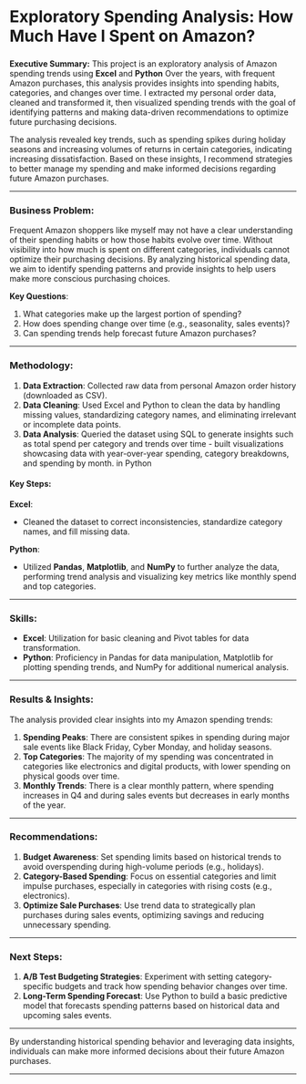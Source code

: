 # **Exploratory Spending Analysis: How Much Have I Spent on Amazon?**

### 

**Executive Summary:**
This project is an exploratory analysis of Amazon spending trends using **Excel** and **Python** Over the years, with frequent Amazon purchases, this analysis provides insights into spending habits, categories, and changes over time. I extracted my personal order data, cleaned and transformed it, then visualized spending trends with the goal of identifying patterns and making data-driven recommendations to optimize future purchasing decisions.

The analysis revealed key trends, such as spending spikes during holiday seasons and increasing volumes of returns in certain categories, indicating increasing dissatisfaction. Based on these insights, I recommend strategies to better manage my spending and make informed decisions regarding future Amazon purchases.

---

### **Business Problem:**
Frequent Amazon shoppers like myself may not have a clear understanding of their spending habits or how those habits evolve over time. Without visibility into how much is spent on different categories, individuals cannot optimize their purchasing decisions. By analyzing historical spending data, we aim to identify spending patterns and provide insights to help users make more conscious purchasing choices.

**Key Questions**:
1. What categories make up the largest portion of spending?
2. How does spending change over time (e.g., seasonality, sales events)?
3. Can spending trends help forecast future Amazon purchases?

---

### **Methodology:**
1. **Data Extraction**: Collected raw data from personal Amazon order history (downloaded as CSV).
2. **Data Cleaning**: Used Excel and Python to clean the data by handling missing values, standardizing category names, and eliminating irrelevant or incomplete data points.
3. **Data Analysis**: Queried the dataset using SQL to generate insights such as total spend per category and trends over time - built visualizations showcasing data with year-over-year spending, category breakdowns, and spending by month. in Python

#### **Key Steps**:
**Excel**:
   - Cleaned the dataset to correct inconsistencies, standardize category names, and fill missing data.

**Python**:
   - Utilized **Pandas**, **Matplotlib**, and **NumPy** to further analyze the data, performing trend analysis and visualizing key metrics like monthly spend and top categories.
---

### **Skills**:
- **Excel**: Utilization for basic cleaning and Pivot tables for data transformation.
- **Python**: Proficiency in Pandas for data manipulation, Matplotlib for plotting spending trends, and NumPy for additional numerical analysis.
---

### **Results & Insights**:
The analysis provided clear insights into my Amazon spending trends:

1. **Spending Peaks**: There are consistent spikes in spending during major sale events like Black Friday, Cyber Monday, and holiday seasons.
2. **Top Categories**: The majority of my spending was concentrated in categories like electronics and digital products, with lower spending on physical goods over time.
3. **Monthly Trends**: There is a clear monthly pattern, where spending increases in Q4 and during sales events but decreases in early months of the year.

---

### **Recommendations**:
1. **Budget Awareness**: Set spending limits based on historical trends to avoid overspending during high-volume periods (e.g., holidays).
2. **Category-Based Spending**: Focus on essential categories and limit impulse purchases, especially in categories with rising costs (e.g., electronics).
3. **Optimize Sale Purchases**: Use trend data to strategically plan purchases during sales events, optimizing savings and reducing unnecessary spending.

---

### **Next Steps**:
1. **A/B Test Budgeting Strategies**: Experiment with setting category-specific budgets and track how spending behavior changes over time.
2. **Long-Term Spending Forecast**: Use Python to build a basic predictive model that forecasts spending patterns based on historical data and upcoming sales events.

---

By understanding historical spending behavior and leveraging data insights, individuals can make more informed decisions about their future Amazon purchases.

---





